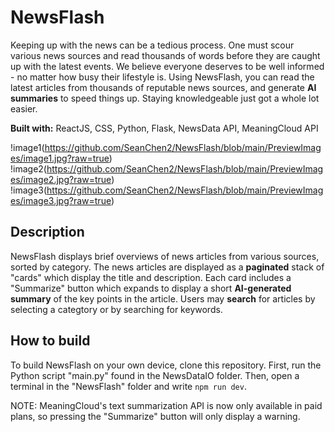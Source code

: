# NewsFlash

Keeping up with the news can be a tedious process. One must scour various news sources and read thousands of words before they are caught up with the latest events. We believe everyone deserves to be well informed - no matter how busy their lifestyle is.
Using NewsFlash, you can read the latest articles from thousands of reputable news sources, and generate **AI summaries** to speed things up. Staying knowledgeable just got a whole lot easier.

**Built with:** ReactJS, CSS, Python, Flask, NewsData API, MeaningCloud API

!image1(https://github.com/SeanChen2/NewsFlash/blob/main/PreviewImages/image1.jpg?raw=true)
!image2(https://github.com/SeanChen2/NewsFlash/blob/main/PreviewImages/image2.jpg?raw=true)
!image3(https://github.com/SeanChen2/NewsFlash/blob/main/PreviewImages/image3.jpg?raw=true)

## Description
NewsFlash displays brief overviews of news articles from various sources, sorted by category.
The news articles are displayed as a **paginated** stack of "cards" which display the title and description. Each card includes a "Summarize" button
which expands to display a short **AI-generated summary** of the key points in the article.
Users may **search** for articles by selecting a categtory or by searching for keywords.

## How to build
To build NewsFlash on your own device, clone this repository.
First, run the Python script "main.py" found in the NewsDataIO folder.
Then, open a terminal in the "NewsFlash" folder and write `npm run dev`.

NOTE: MeaningCloud's text summarization API is now only available in paid plans, so pressing the "Summarize" button will only display a warning.
